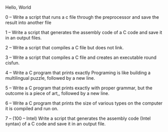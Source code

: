 Hello, World

0 – Write a script that runs a c file through the preprocessor and save the result into another file

1 – Write a script that generates the assembly code of a C code and save it in an output files.

2 – Write a script that compiles a C file but does not link.

3 – Write a script that compiles a C file and creates an executable round cisfun.

4 – Write a C program that prints exactly Programing is like building a multilingual puzzle, followed by a new line.

5 – Write a C program that prints exactly with proper grammar, but the outcome is a piece of art,, followed by a new line.

6 – Write a C program that prints the size of various types on the computer it is compiled and run on.

7 – (100 – Intel) Write a script that generates the assembly code (Intel syntax) of a C code and save it in an output file.

